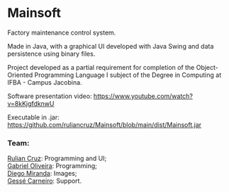 # Mainsoft

Factory maintenance control system.

Made in Java, with a graphical UI developed with Java Swing and data persistence using binary files.

Project developed as a partial requirement for completion of the Object-Oriented Programming Language I subject of the Degree in Computing at IFBA - Campus Jacobina.

Software presentation video: https://www.youtube.com/watch?v=8kKjgfdknwU

Executable in .jar: https://github.com/ruliancruz/Mainsoft/blob/main/dist/Mainsoft.jar

### Team:
<a href="https://github.com/ruliancruz">Rulian Cruz</a>: Programming and UI;
<br><a href="https://github.com/gacav-lab">Gabriel Oliveira</a>: Programming;
<br><a href="https://github.com/devdiegomiranda">Diego Miranda</a>: Images;
<br><a href="https://github.com/gessecarneiro">Gessé Carneiro</a>: Support.
